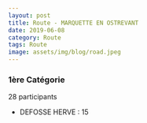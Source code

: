```yaml
---
layout: post
title: Route - MARQUETTE EN OSTREVANT
date: 2019-06-08
category: Route
tags: Route
image: assets/img/blog/road.jpeg
---
```


### 1ère Catégorie
28 participants
- DEFOSSE HERVE : 15
